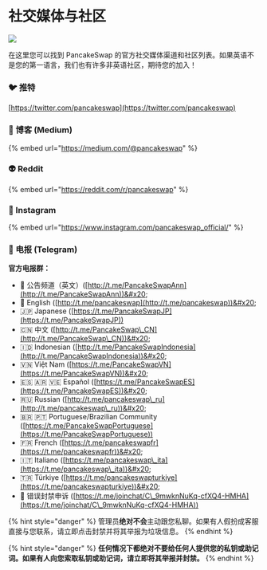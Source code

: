 # 社交媒体与社区

![](https://gblobscdn.gitbook.com/assets%2F-MHREX7DHcljbY5IkjgJ%2F-MbFSP32KpyXLujbE6FD%2F-MbFS\_7dZYjmW5bxttCI%2Fdocs%20masthead%20\(22\).png?alt=media\&token=388670fb-9f6d-4a19-b434-ffd618be1c03)

在这里您可以找到 PancakeSwap 的官方社交媒体渠道和社区列表。如果英语不是您的第一语言，我们也有许多非英语社区，期待您的加入！

### 🐦 推特

[https://twitter.com/pancakeswap](https://twitter.com/pancakeswap)

### 📰 博客 (Medium)

{% embed url="https://medium.com/@pancakeswap" %}

### 👽 Reddit

{% embed url="https://reddit.com/r/pancakeswap" %}

### 🤳 Instagram

{% embed url="https://www.instagram.com/pancakeswap_official/" %}

### 💬 电报 (Telegram)

**官方电报群：**&#x20;

* 📣 公告频道（英文）([http://t.me/PancakeSwapAnn](http://t.me/PancakeSwapAnn))&#x20;
* 🥞 English ([http://t.me/pancakeswap](http://t.me/pancakeswap))&#x20;
* 🇯🇵 Japanese ([https://t.me/PancakeSwapJP](https://t.me/PancakeSwapJP))
* 🇨🇳 中文 ([http://t.me/PancakeSwap\_CN](http://t.me/PancakeSwap\_CN))&#x20;
* 🇮🇩 Indonesian ([http://t.me/PancakeSwapIndonesia](http://t.me/PancakeSwapIndonesia))&#x20;
* 🇻🇳 Việt Nam ([https://t.me/PancakeSwapVN](https://t.me/PancakeSwapVN))&#x20;
* 🇪🇸 🇦🇷 🇻🇪 Español ([https://t.me/PancakeSwapES](https://t.me/PancakeSwapES))&#x20;
* 🇷🇺 Russian ([http://t.me/pancakeswap\_ru](http://t.me/pancakeswap\_ru))&#x20;
* 🇧🇷 🇵🇹 Portuguese/Brazilian Community ([https://t.me/PancakeSwapPortuguese](https://t.me/PancakeSwapPortuguese))
* &#x20;🇫🇷 French ([https://t.me/pancakeswapfr](https://t.me/pancakeswapfr))&#x20;
* 🇮🇹 Italiano ([https://t.me/pancakeswap\_ita](https://t.me/pancakeswap\_ita))&#x20;
* 🇹🇷 Türkiye ([https://t.me/pancakeswapturkiye](https://t.me/pancakeswapturkiye))&#x20;
* 😤 错误封禁申诉 ([https://t.me/joinchat/C\_9mwknNuKq-cfXQ4-HMHA](https://t.me/joinchat/C\_9mwknNuKq-cfXQ4-HMHA))

{% hint style="danger" %}
管理员**绝对不会**主动跟您私聊。如果有人假扮成客服直接与您联系，请立即点击封禁并将其举报为垃圾信息。
{% endhint %}

{% hint style="danger" %}
**任何情况下都绝对不要给任何人提供您的私钥或助记词。如果有人向您索取私钥或助记词，请立即将其举报并封禁。**
{% endhint %}
